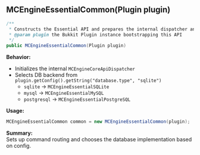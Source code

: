 ## MCEngineEssentialCommon(Plugin plugin)

```java
/**
 * Constructs the Essential API and prepares the internal dispatcher and database.
 * @param plugin the Bukkit Plugin instance bootstrapping this API
 */
public MCEngineEssentialCommon(Plugin plugin)
```

**Behavior:**
- Initializes the internal `MCEngineCoreApiDispatcher`
- Selects DB backend from `plugin.getConfig().getString("database.type", "sqlite")`
  - `sqlite` → `MCEngineEssentialSQLite`
  - `mysql` → `MCEngineEssentialMySQL`
  - `postgresql` → `MCEngineEssentialPostgreSQL`

**Usage:**
```java
MCEngineEssentialCommon common = new MCEngineEssentialCommon(plugin);
```

**Summary:**  
Sets up command routing and chooses the database implementation based on config.
